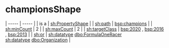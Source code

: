 # championsShape

| ----- | ----- |
| is a | [sh:PropertyShape](http://www.w3.org/ns/shacl#PropertyShape) |
| [sh:path](http://www.w3.org/ns/shacl#path) | [bsp:champions](https://bramantyoa.github.io/semantic-project/champions) |
| [sh:minCount](http://www.w3.org/ns/shacl#minCount) | 2 |
| [sh:maxCount](http://www.w3.org/ns/shacl#maxCount) | 2 |
| [sh:targetClass](http://www.w3.org/ns/shacl#targetClass) | [bsp:2020](https://bramantyoa.github.io/semantic-project/2020) , [bsp:2016](https://bramantyoa.github.io/semantic-project/2016) , [bsp:2013](https://bramantyoa.github.io/semantic-project/2013) |
| [sh:or](http://www.w3.org/ns/shacl#or) | [sh:datatype](http://www.w3.org/ns/shacl#datatype) [dbo:FormulaOneRacer](https://dbpedia.org/ontology/FormulaOneRacer) <br /> [sh:datatype](http://www.w3.org/ns/shacl#datatype) [dbo:Organization](https://dbpedia.org/ontology/Organization) |